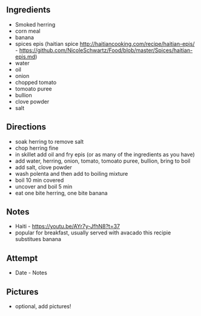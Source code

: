 ## Ingredients
* Smoked herring
* corn meal
* banana
* spices epis (haitian spice http://haitiancooking.com/recipe/haitian-epis/ - https://github.com/NicoleSchwartz/Food/blob/master/Spices/haitian-epis.md)
* water
* oil
* onion
* chopped tomato
* tomoato puree
* bullion
* clove powder
* salt

## Directions
* soak herring to remove salt
* chop herring fine
* in skillet add oil and fry epis (or as many of the ingredients as you have)
* add water, herring, onion, tomato, tomoato puree, bullion, bring to boil
* add salt, clove powder
* wash polenta and then add to boiling mixture
* boil 10 min covered
* uncover and boil 5 min
* eat one bite herring, one bite banana

## Notes
* Haiti - https://youtu.be/AYr7y-JfhN8?t=37
* popular for breakfast, usually served with avacado this recipie substitues banana

## Attempt
* Date - Notes

## Pictures
* optional, add pictures!
